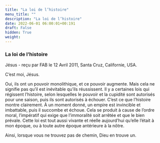 ```yaml
---
title: "La loi de l’histoire"
menu_title: ""
description: "La loi de l’histoire"
date: 2022-06-01 06:00:01+00:191
draft: False
hidden: True
weight:
---
```

### La loi de l’histoire

Jésus - reçu par FAB le 12 Avril 2011, Santa Cruz, Californie, USA.

C’est moi, Jésus.

Oui, ils ont un pouvoir monolithique, et ce pouvoir augmente. Mais cela ne signifie pas qu’il est inévitable qu’ils réussissent. Il y a certaines lois qui régissent l’histoire, selon lesquelles le pouvoir et la cupidité sont autorisés pour une saison, puis ils sont autorisés à échouer. C’est ce que l’histoire montre clairement. À un moment donné, un empire est invincible et imbattable, puis il succombe et échoue. Cela se produit à cause de l’ordre moral, l’impératif qui exige que l’immoralité soit arrêtée et que le bien prévale. Cette loi est tout aussi vivante et réelle aujourd’hui qu’elle l’était à mon époque, ou à toute autre époque antérieure à la nôtre.

Ainsi, lorsque vous ne trouvez pas de chemin, Dieu en trouve un.
